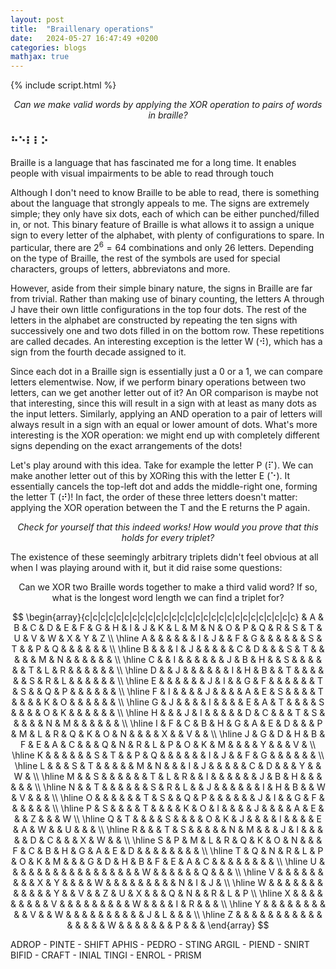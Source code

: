 ```yaml
---
layout: post
title:  "Braillenary operations"
date:   2024-05-27 16:47:49 +0200
categories: blogs
mathjax: true
---
```

{% include script.html %}

<p style="text-align: center;"><i>Can we make valid words by applying the XOR operation to pairs of words in braille?</i></p>

<h3>&#10259;&#10257;&#10247;&#10247;&#10261;</h3>

Braille is a language that has fascinated me for a long time. It enables people with visual impairments to be able to read through touch

Although I don't need to know Braille to be able to read, there is something about the language that strongly appeals to me. The signs are extremely simple; they only have six dots, each of which can be either punched/filled in, or not. This binary feature of Braille is what allows it to assign a unique sign to every letter of the alphabet, with plenty of configurations to spare. In particular, there are $2^6=64$ combinations and only $26$ letters. Depending on the type of Braille, the rest of the symbols are used for special characters, groups of letters, abbreviatons and more.

However, aside from their simple binary nature, the signs in Braille are far from trivial. Rather than making use of binary counting, the letters A through J have their own little configurations in the top four dots. The rest of the letters in the alphabet are constructed by repeating the ten signs with successively one and two dots filled in on the bottom row. These repetitions are called decades. An interesting exception is the letter W (&#10298;), which has a sign from the fourth decade assigned to it.

Since each dot in a Braille sign is essentially just a 0 or a 1, we can compare letters elementwise. Now, if we perform binary operations between two letters, can we get another letter out of it? An OR comparison is maybe not that interesting, since this will result in a sign with at least as many dots as the input letters. Similarly, applying an AND operation to a pair of letters will always result in a sign with an equal or lower amount of dots. What's more interesting is the XOR operation: we might end up with completely different signs depending on the exact arrangements of the dots! 

Let's play around with this idea. Take for example the letter P (&#10255;). We can make another letter out of this by XORing this with the letter E (&#10257;). It essentially cancels the top-left dot and adds the middle-right one, forming the letter T (&#10270;)! In fact, the order of these three letters doesn't matter: applying the XOR operation between the T and the E returns the P again.
<p style="text-align: center;"><i>Check for yourself that this indeed works! How would you prove that this holds for every triplet?</i></p>

The existence of these seemingly arbitrary triplets didn't feel obvious at all when I was playing around with it, but it did raise some questions:
<p style="text-align: center;">Can we XOR two Braille words together to make a third valid word?
If so, what is the longest word length we can find a triplet for?</p> 

$$
\begin{array}{c|c|c|c|c|c|c|c|c|c|c|c|c|c|c|c|c|c|c|c|c|c|c|c|c|c|c}
  & A & B & C & D & E & F & G & H & I & J & K & L & M & N & O & P & Q & R & S & T & U & V & W & X & Y & Z \\
\hline
A &   &   &   &   &   & I & J &   & F & G &   &   &   &   &   & S & T &   & P & Q &   &   &   &   &   &   \\
\hline
B &   &   & I & J &   &   &   &   & C & D &   &   & S & T &   &   &   &   & M & N &   &   &   &   &   &   \\
\hline
C &   & I &   &   &   &   &   & J & B & H &   & S &   &   &   &   &   & T & L & R &   &   &   &   &   &   \\
\hline
D &   & J &   &   &   &   &   & I & H & B &   & T &   &   &   &   &   & S & R & L &   &   &   &   &   &   \\
\hline
E &   &   &   &   &   & J & I &   & G & F &   &   &   &   &   & T & S &   & Q & P &   &   &   &   &   &   \\
\hline
F & I &   &   &   & J &   &   &   & A & E & S &   &   &   & T &   &   &   & K & O &   &   &   &   &   &   \\
\hline
G & J &   &   &   & I &   &   &   & E & A & T &   &   &   & S &   &   &   & O & K &   &   &   &   &   &   \\
\hline
H &   &   & J & I &   &   &   &   & D & C &   &   & T & S &   &   &   &   & N & M &   &   &   &   &   &   \\
\hline
I & F & C & B & H & G & A & E & D &   &   & P & M & L & R & Q & K & O & N &   &   &   & X &   & V &   &   \\
\hline
J & G & D & H & B & F & E & A & C &   &   & Q & N & R & L & P & O & K & M &   &   &   & Y &   &   & V &   \\
\hline
K &   &   &   &   &   & S & T &   & P & Q &   &   &   &   &   & I & J &   & F & G &   &   &   &   &   &   \\
\hline
L &   &   & S & T &   &   &   &   & M & N &   &   & I & J &   &   &   &   & C & D &   &   & Y &   & W &   \\
\hline
M &   & S &   &   &   &   &   & T & L & R &   & I &   &   &   &   &   & J & B & H &   &   &   &   &   &   \\
\hline
N &   & T &   &   &   &   &   & S & R & L &   & J &   &   &   &   &   & I & H & B &   & W & V &   &   &   \\
\hline
O &   &   &   &   &   & T & S &   & Q & P &   &   &   &   &   & J & I &   & G & F &   &   &   &   &   &   \\
\hline
P & S &   &   &   & T &   &   &   & K & O & I &   &   &   & J &   &   &   & A & E &   &   & Z &   &   & W \\
\hline
Q & T &   &   &   & S &   &   &   & O & K & J &   &   &   & I &   &   &   & E & A & W &   & U &   &   &   \\
\hline
R &   &   & T & S &   &   &   &   & N & M &   &   & J & I &   &   &   &   & D & C &   &   & X & W &   &   \\
\hline
S & P & M & L & R & Q & K & O & N &   &   & F & C & B & H & G & A & E & D &   &   &   &   &   &   &   &   \\
\hline
T & Q & N & R & L & P & O & K & M &   &   & G & D & H & B & F & E & A & C &   &   &   &   &   &   &   &   \\
\hline
U &   &   &   &   &   &   &   &   &   &   &   &   &   &   &   &   & W &   &   &   &   &   & Q &   &   &   \\
\hline
V &   &   &   &   &   &   &   &   & X & Y &   &   &   & W &   &   &   &   &   &   &   &   & N & I & J &   \\
\hline
W &   &   &   &   &   &   &   &   &   &   &   & Y &   & V &   & Z & U & X &   &   & Q & N &   & R & L & P \\
\hline
X &   &   &   &   &   &   &   &   & V &   &   &   &   &   &   &   &   & W &   &   &   & I & R &   &   &   \\
\hline
Y &   &   &   &   &   &   &   &   &   & V &   & W &   &   &   &   &   &   &   &   &   & J & L &   &   &   \\
\hline
Z &   &   &   &   &   &   &   &   &   &   &   &   &   &   &   & W &   &   &   &   &   &   & P &   &   &  
\end{array}
$$

ADROP - PINTE - SHIFT
APHIS - PEDRO - STING
ARGIL - PIEND - SNIRT
BIFID - CRAFT - INIAL
TINGI - ENROL - PRISM




